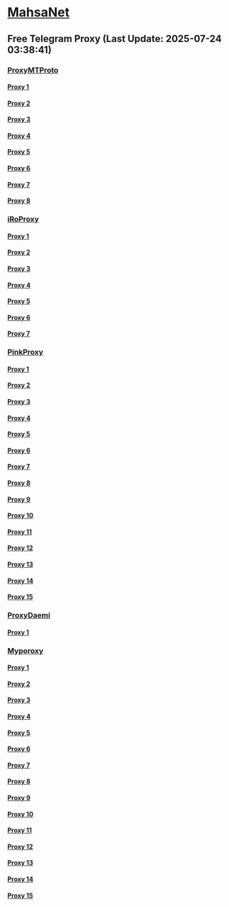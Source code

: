
# [MahsaNet](https://t.me/mahsa_net)
## Free Telegram Proxy (Last Update: 2025-07-24 03:38:41)
### [ProxyMTProto](https://t.me/ProxyMTProto)
#### [Proxy 1](tg://proxy?server=niazan.co.uk&port=155&secret=EERighJJvXrFGRMCIMJdCQRueWVrdGFuZXQuY29tZmFyYWthdi5jb212YW4ubmFqdmEuY29tAAAAAAAAAAAAAAAAAAAAAAAAAAAAAAAAAAAAAAAAAAAAAAAAAAAAAAAAAAAAAAAAAAAAAAAAAAAAAAAAAAAAAAAAAAAAAAAAAAAAAAA)
#### [Proxy 2](tg://proxy?server=89.251.10.33&port=6443&secret=ee151151151151151151151151151151156d656469612e737465616d706f77657265642e636f6d)
#### [Proxy 3](tg://proxy?server=89.251.10.34&port=6443&secret=ee151151151151151151151151151151156d656469612e737465616d706f77657265642e636f6d)
#### [Proxy 4](tg://proxy?server=89.251.10.36&port=6443&secret=ee151151151151151151151151151151156d656469612e737465616d706f77657265642e636f6d)
#### [Proxy 5](tg://proxy?server=89.251.10.35&port=6443&secret=ee151151151151151151151151151151156d656469612e737465616d706f77657265642e636f6d)
#### [Proxy 6](tg://proxy?server=Sareto-hayhay.hamechimyar.ir.&port=6773&secret=eeNEgYdJvXrFGRMCIMJdCQtY2RueWVrdGFuZXQuY29tZmFyYWthdi5jb212YW4ubmFqdmEuY29tAAAAAAAAAAAAAAAAAAAAAAAAAAAAAAAA)
#### [Proxy 7](tg://proxy?server=Iran.harcibasheokeye.ir&port=9841&secret=7gAA8A8Pd1VV____9QBuLmltZWRpYS5zdGVhbXBvd2VyZWQuY29t)
#### [Proxy 8](tg://proxy?server=Pishe-toam-vayvay.hamechimyar.ir.&port=6773&secret=eeNEgYdJvXrFGRMCIMJdCQtY2RueWVrdGFuZXQuY29tZmFyYWthdi5jb212YW4ubmFqdmEuY29tAAAAAAAAAAAAAAAAAAAAAAAAAAAAAAAA)
### [iRoProxy](https://t.me/iRoProxy)
#### [Proxy 1](tg://proxy?server=87.248.132.40&port=155&secret=EERighJJvXrFGRMCIMJdCQRueWVrdGFuZXQuY29tZmFyYWthdi5jb212YW4ubmFqdmEuY29tAAAAAAAAAAAAAAAAAAAAAAAAAAAAAAAAAAAAAAAAAAAAAAAAAAAAAAAAAAAAAAAAAAAAAAAAAAAAAAAAAAAAAAAAAAAAAAAAAAAAAAA)
#### [Proxy 2](tg://proxy?server=87.248.132.68&port=155&secret=EERighJJvXrFGRMCIMJdCQRueWVrdGFuZXQuY29tZmFyYWthdi5jb212YW4ubmFqdmEuY29tAAAAAAAAAAAAAAAAAAAAAAAAAAAAAAAAAAAAAAAAAAAAAAAAAAAAAAAAAAAAAAAAAAAAAAAAAAAAAAAAAAAAAAAAAAAAAAAAAAAAAAA)
#### [Proxy 3](tg://proxy?server=87.248.132.45&port=155&secret=EERighJJvXrFGRMCIMJdCQRueWVrdGFuZXQuY29tZmFyYWthdi5jb212YW4ubmFqdmEuY29tAAAAAAAAAAAAAAAAAAAAAAAAAAAAAAAAAAAAAAAAAAAAAAAAAAAAAAAAAAAAAAAAAAAAAAAAAAAAAAAAAAAAAAAAAAAAAAAAAAAAAAA)
#### [Proxy 4](tg://proxy?server=87.248.132.40&port=155&secret=EERighJJvXrFGRMCIMJdCQRueWVrdGFuZXQuY29tZmFyYWthdi5jb212YW4ubmFqdmEuY29tAAAAAAAAAAAAAAAAAAAAAAAAAAAAAAAAAAAAAAAAAAAAAAAAAAAAAAAAAAAAAAAAAAAAAAAAAAAAAAAAAAAAAAAAAAAAAAAAAAAAAAA)
#### [Proxy 5](tg://proxy?server=87.248.132.30&port=155&secret=7otdyWf9v23L9+j4vrzGtv5OemY0WUxtZGg0T3NCcDUwNUFBMDUwMDEwMjAzMDQwNTA2MDcwODA5Li11cGRhdGUxLmFuZHJvaWQuZ29vZ2xlLnN5bmMuaW1hZ2UudG5hYmlzaWJpemlwLmly)
#### [Proxy 6](tg://proxy?server=87.248.132.40&port=155&secret=EERighJJvXrFGRMCIMJdCQRueWVrdGFuZXQuY29tZmFyYWthdi5jb212YW4ubmFqdmEuY29tAAAAAAAAAAAAAAAAAAAAAAAAAAAAAAAAAAAAAAAAAAAAAAAAAAAAAAAAAAAAAAAAAAAAAAAAAAAAAAAAAAAAAAAAAAAAAAAAAAAAAAA)
#### [Proxy 7](tg://proxy?server=87.248.132.68&port=155&secret=EERighJJvXrFGRMCIMJdCQRueWVrdGFuZXQuY29tZmFyYWthdi5jb212YW4ubmFqdmEuY29tAAAAAAAAAAAAAAAAAAAAAAAAAAAAAAAAAAAAAAAAAAAAAAAAAAAAAAAAAAAAAAAAAAAAAAAAAAAAAAAAAAAAAAAAAAAAAAAAAAAAAAA)
### [PinkProxy](https://t.me/PinkProxy)
#### [Proxy 1](tg://proxy?server=87.248.134.201&port=443&secret=ee0000f00f0f775555fffffff5006e2e696D656469612E737465616D706F77657265642E636F6D)
#### [Proxy 2](tg://proxy?server=87.248.134.202&port=443&secret=ee0000f00f0f775555fffffff5006e2e696D656469612E737465616D706F77657265642E636F6D)
#### [Proxy 3](tg://proxy?server=176.65.135.63&port=23&secret=eeNEgYdJvXrFGRMCIMJdCQtY2RueWVrdGFuZXQuY29tZmFyYWthdi5jb212YW4ubmFqdmEuY29tAAAAAAAAAAAAAAAAAAAAAAAAAAAAAAAA)
#### [Proxy 4](tg://proxy?server=176.65.135.64&port=23&secret=eeNEgYdJvXrFGRMCIMJdCQtY2RueWVrdGFuZXQuY29tZmFyYWthdi5jb212YW4ubmFqdmEuY29tAAAAAAAAAAAAAAAAAAAAAAAAAAAAAAAA)
#### [Proxy 5](tg://proxy?server=87.248.134.170&port=443&secret=ee0000f00f0f775555fffffff5006e2e696D656469612E737465616D706F77657265642E636F6D)
#### [Proxy 6](tg://proxy?server=87.248.134.203&port=443&secret=ee0000f00f0f775555fffffff5006e2e696D656469612E737465616D706F77657265642E636F6D)
#### [Proxy 7](tg://proxy?server=87.248.134.204&port=443&secret=ee0000f00f0f775555fffffff5006e2e696D656469612E737465616D706F77657265642E636F6D)
#### [Proxy 8](tg://proxy?server=176.65.135.41&port=23&secret=eeNEgYdJvXrFGRMCIMJdCQtY2RueWVrdGFuZXQuY29tZmFyYWthdi5jb212YW4ubmFqdmEuY29tAAAAAAAAAAAAAAAAAAAAAAAAAAAAAAAA)
#### [Proxy 9](tg://proxy?server=176.65.135.42&port=23&secret=eeNEgYdJvXrFGRMCIMJdCQtY2RueWVrdGFuZXQuY29tZmFyYWthdi5jb212YW4ubmFqdmEuY29tAAAAAAAAAAAAAAAAAAAAAAAAAAAAAAAA)
#### [Proxy 10](tg://proxy?server=87.248.134.171&port=443&secret=ee0000f00f0f775555fffffff5006e2e696D656469612E737465616D706F77657265642E636F6D)
#### [Proxy 11](tg://proxy?server=87.248.134.241&port=443&secret=ee0000f00f0f775555fffffff5006e2e696D656469612E737465616D706F77657265642E636F6D)
#### [Proxy 12](tg://proxy?server=87.248.134.242&port=443&secret=ee0000f00f0f775555fffffff5006e2e696D656469612E737465616D706F77657265642E636F6D)
#### [Proxy 13](tg://proxy?server=176.65.135.103&port=23&secret=eeNEgYdJvXrFGRMCIMJdCQtY2RueWVrdGFuZXQuY29tZmFyYWthdi5jb212YW4ubmFqdmEuY29tAAAAAAAAAAAAAAAAAAAAAAAAAAAAAAAA)
#### [Proxy 14](tg://proxy?server=176.65.135.104&port=23&secret=eeNEgYdJvXrFGRMCIMJdCQtY2RueWVrdGFuZXQuY29tZmFyYWthdi5jb212YW4ubmFqdmEuY29tAAAAAAAAAAAAAAAAAAAAAAAAAAAAAAAA)
#### [Proxy 15](tg://proxy?server=87.248.134.172&port=443&secret=ee0000f00f0f775555fffffff5006e2e696D656469612E737465616D706F77657265642E636F6D)
### [ProxyDaemi](https://t.me/ProxyDaemi)
#### [Proxy 1](tg://proxy?server=91.84.97.20&port=443&secret=eeNEgYdJvXrFGRMCIMJdCQRueWVrdGFuZXQuY29tZmFyYWthdi5jb212YW4ubmFqdmEuY29tAAAAAAAAAAAAAAAAAAAAAAAAAAAAAAAAAAAAAAAAAAAAAAAAAAAAAAAAAAAAAAAAAAAAAAAAAAAAAAAAAAAAAAAAAAAAAAAAAAAAAAA)
### [Myporoxy](https://t.me/Myporoxy)
#### [Proxy 1](tg://proxy?server=Focos-mokos.berlino-landcvixo.yokohama-1borino.eromatic.info.&port=443&secret=iORid5lJ237IiBMGYMQMdw==)
#### [Proxy 2](tg://proxy?server=Komatso-Japan.www.google.com.ganool-com.info&port=300&secret=eeRigzNJvXrFGRMCIMJdEARueWVrdGFuZXQuY29tZmFyYTrhdi5jb212YZ6ubmFqXeEuY29tAAAAAAAAAAAAAAAAAAAAAAAAAAAAAAAAAAAAAAAAAAAAAAAAAAAAAAAAAAAAAAAAAAAAAAAAAAAAAAAAAAAAAAAAAAAAAAAAAAAAAAA)
#### [Proxy 3](tg://proxy?server=Jocker-moker.garden-workeston.borsandowww.tic.ir.eldorado-feng.info.&port=443&secret=7HQighJPBNMYVRNB6tdkVw==)
#### [Proxy 4](tg://proxy?server=Mortal-Vovok.nuremborg-hamborg.dodos-codam.mehrvilla.info&port=443&secret=7gAA8A8Pd1VV____9QBuLmltZWRpYS5zdGVhbXBvd2VyZWQuY29t)
#### [Proxy 5](tg://proxy?server=Focos-mokos.berlino-landcvixo.yokohama-1borino.eromatic.info.&port=443&secret=iORid5lJ237IiBMGYMQMdw==)
#### [Proxy 6](tg://proxy?server=Komatso-Japan.www.google.com.ganool-com.info&port=300&secret=eeRigzNJvXrFGRMCIMJdEARueWVrdGFuZXQuY29tZmFyYTrhdi5jb212YZ6ubmFqXeEuY29tAAAAAAAAAAAAAAAAAAAAAAAAAAAAAAAAAAAAAAAAAAAAAAAAAAAAAAAAAAAAAAAAAAAAAAAAAAAAAAAAAAAAAAAAAAAAAAAAAAAAAAA)
#### [Proxy 7](tg://proxy?server=Jocker-moker.garden-workeston.borsandowww.tic.ir.eldorado-feng.info.&port=443&secret=7HQighJPBNMYVRNB6tdkVw==)
#### [Proxy 8](tg://proxy?server=Mortal-Vovok.nuremborg-hamborg.dodos-codam.mehrvilla.info&port=443&secret=7gAA8A8Pd1VV____9QBuLmltZWRpYS5zdGVhbXBvd2VyZWQuY29t)
#### [Proxy 9](tg://proxy?server=Focos-mokos.berlino-landcvixo.yokohama-1borino.eromatic.info.&port=443&secret=iORid5lJ237IiBMGYMQMdw==)
#### [Proxy 10](tg://proxy?server=Komatso-Japan.www.google.com.ganool-com.info&port=300&secret=eeRigzNJvXrFGRMCIMJdEARueWVrdGFuZXQuY29tZmFyYTrhdi5jb212YZ6ubmFqXeEuY29tAAAAAAAAAAAAAAAAAAAAAAAAAAAAAAAAAAAAAAAAAAAAAAAAAAAAAAAAAAAAAAAAAAAAAAAAAAAAAAAAAAAAAAAAAAAAAAAAAAAAAAA)
#### [Proxy 11](tg://proxy?server=Jocker-moker.garden-workeston.borsandowww.tic.ir.eldorado-feng.info.&port=443&secret=7HQighJPBNMYVRNB6tdkVw==)
#### [Proxy 12](tg://proxy?server=Mortal-Vovok.nuremborg-hamborg.dodos-codam.mehrvilla.info&port=443&secret=7gAA8A8Pd1VV____9QBuLmltZWRpYS5zdGVhbXBvd2VyZWQuY29t)
#### [Proxy 13](tg://proxy?server=Focos-mokos.berlino-landcvixo.yokohama-1borino.eromatic.info.&port=443&secret=iORid5lJ237IiBMGYMQMdw==)
#### [Proxy 14](tg://proxy?server=Komatso-Japan.www.google.com.ganool-com.info&port=300&secret=eeRigzNJvXrFGRMCIMJdEARueWVrdGFuZXQuY29tZmFyYTrhdi5jb212YZ6ubmFqXeEuY29tAAAAAAAAAAAAAAAAAAAAAAAAAAAAAAAAAAAAAAAAAAAAAAAAAAAAAAAAAAAAAAAAAAAAAAAAAAAAAAAAAAAAAAAAAAAAAAAAAAAAAAA)
#### [Proxy 15](tg://proxy?server=Jocker-moker.garden-workeston.borsandowww.tic.ir.eldorado-feng.info.&port=443&secret=7HQighJPBNMYVRNB6tdkVw==)

    